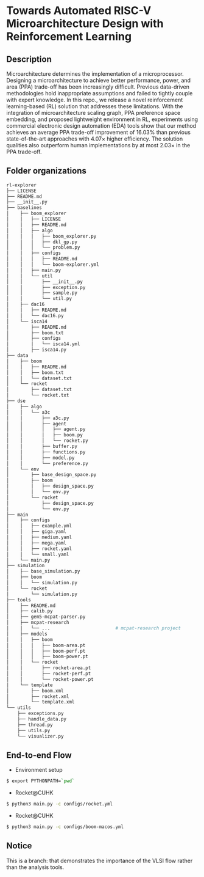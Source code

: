 # Towards Automated RISC-V Microarchitecture Design with Reinforcement Learning

## Description

Microarchitecture determines the implementation of a microprocessor.
Designing a microarchitecture to achieve better performance, power, and area (PPA) trade-off has been increasingly difficult.
Previous data-driven methodologies hold inappropriate assumptions and failed to tightly couple with expert knowledge.
In this repo., we release a novel reinforcement learning-based (RL) solution that addresses these limitations.
With the integration of microarchitecture scaling graph, PPA preference space embedding, and proposed lightweight environment in RL, experiments using commercial electronic design automation (EDA) tools show that our method achieves an average PPA trade-off improvement of 16.03% than previous state-of-the-art approaches with 4.07× higher efficiency.
The solution qualities also outperform human implementations by at most 2.03× in the PPA trade-off.


## Folder organizations

```bash
rl-explorer
├── LICENSE
├── README.md
├── __init__.py
├── baselines
│	 ├── boom_explorer
│	 │	 ├── LICENSE
│	 │	 ├── README.md
│	 │	 ├── algo
│	 │	 │	 ├── boom_explorer.py
│	 │	 │	 ├── dkl_gp.py
│	 │	 │	 └── problem.py
│	 │	 ├── configs
│	 │	 │	 ├── README.md
│	 │	 │	 └── boom-explorer.yml
│	 │	 ├── main.py
│	 │	 └── util
│	 │	     ├── __init__.py
│	 │	     ├── exception.py
│	 │	     ├── sample.py
│	 │	     └── util.py
│	 ├── dac16
│	 │	 ├── README.md
│	 │	 └── dac16.py
│	 └── isca14
│	     ├── README.md
│	     ├── boom.txt
│	     ├── configs
│	     │	 └── isca14.yml
│	     ├── isca14.py
├── data
│	 ├── boom
│	 │	 ├── README.md
│	 │	 ├── boom.txt
│	 │	 └── dataset.txt
│	 └── rocket
│	     ├── dataset.txt
│	     └── rocket.txt
├── dse
│	 ├── algo
│	 │	 └── a3c
│	 │	     ├── a3c.py
│	 │	     ├── agent
│	 │	     │	 ├── agent.py
│	 │	     │	 ├── boom.py
│	 │	     │	 └── rocket.py
│	 │	     ├── buffer.py
│	 │	     ├── functions.py
│	 │	     ├── model.py
│	 │	     └── preference.py
│	 └── env
│	     ├── base_design_space.py
│	     ├── boom
│	     │	 ├── design_space.py
│	     │	 └── env.py
│	     └── rocket
│	         ├── design_space.py
│	         └── env.py
├── main
│	 ├── configs
│	 │	 ├── example.yml
│	 │	 ├── giga.yaml
│	 │	 ├── medium.yaml
│	 │	 ├── mega.yaml
│	 │	 ├── rocket.yaml
│	 │	 └── small.yaml
│	 └── main.py
├── simulation
│	 ├── base_simulation.py
│	 ├── boom
│	 │	 └── simulation.py
│	 └── rocket
│	     └── simulation.py
├── tools
│	 ├── README.md
│	 ├── calib.py
│	 ├── gem5-mcpat-parser.py
│	 ├── mcpat-research
│	 │	 └── ...                        # mcpat-research project
│	 ├── models
│	 │	 ├── boom
│	 │	 │	 ├── boom-area.pt
│	 │	 │	 ├── boom-perf.pt
│	 │	 │	 ├── boom-power.pt
│	 │	 └── rocket
│	 │	     ├── rocket-area.pt
│	 │	     ├── rocket-perf.pt
│	 │	     └── rocket-power.pt
│	 └── template
│	  	 ├── boom.xml
│	  	 ├── rocket.xml
│	  	 └── template.xml
└── utils
    ├── exceptions.py
    ├── handle_data.py
    ├── thread.py
    ├── utils.py
    └── visualizer.py
```

## End-to-end Flow
- Environment setup
```bash
$ export PYTHONPATH=`pwd`
```

- Rocket@CUHK
```bash
$ python3 main.py -c configs/rocket.yml
```
- Rocket@CUHK
```bash
$ python3 main.py -c configs/boom-macos.yml
```

## Notice

This is a branch: that demonstrates the importance of the VLSI flow rather than the analysis tools.
